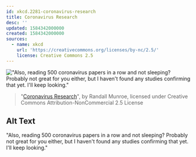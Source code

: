 ```yaml
---
id: xkcd.2281-coronavirus-research
title: Coronavirus Research
desc: ''
updated: 1584342000000
created: 1584342000000
sources:
  - name: xkcd
    url: 'https://creativecommons.org/licenses/by-nc/2.5/'
    license: Creative Commons 2.5
---
```

!["Also, reading 500 coronavirus papers in a row and not sleeping? Probably not great for you either, but I haven't found any studies confirming that yet. I'll keep looking."](https://imgs.xkcd.com/comics/coronavirus_research.png)
> "[Coronavirus Research](https://xkcd.com/2281/)", by Randall Munroe, licensed under Creative Commons Attribution-NonCommercial 2.5 License

## Alt Text
"Also, reading 500 coronavirus papers in a row and not sleeping? Probably not great for you either, but I haven't found any studies confirming that yet. I'll keep looking."
